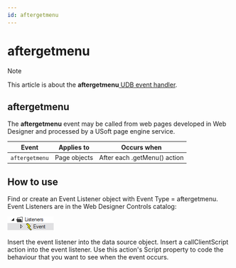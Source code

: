 ```yaml
---
id: aftergetmenu
---
```


# aftergetmenu



> [!NOTE]
> This article is about the **aftergetmenu**[ UDB event handler](/docs/Web%20and%20app%20UIs/UDB%20Events).

## **aftergetmenu**

The **aftergetmenu** event may be called from web pages developed in Web Designer and processed by a USoft page engine service.

|**Event**|**Applies to**|**Occurs when**|
|--------|--------|--------|
|`aftergetmenu`|Page objects|			After each .getMenu() action			|



## How to use

Find or create an Event Listener object with Event Type = aftergetmenu. Event Listeners are in the Web Designer Controls catalog:

![](./assets/ff8672be-ff07-426e-ba7e-0ecf37444b63.png)

Insert the event listener into the data source object. Insert a callClientScript action into the event listener. Use this action's Script property to code the behaviour that you want to see when the event occurs.